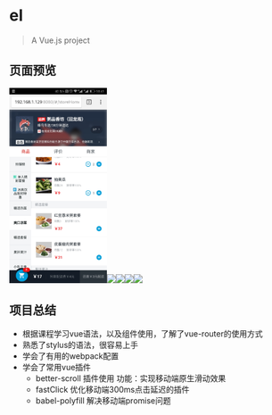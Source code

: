 # el

> A Vue.js project

## 页面预览

<img src="https://github.com/closeroop/el/blob/master/screenShoot/Screenshot_20181022-184152.jpg"  height=350 /><img src="https://gitee.com/closeroop/el/raw/master/screenShoot/Screenshot_20181022-184431.jpg"  height=350 /><img src="https://gitee.com/closeroop/el/raw/master/screenShoot/Screenshot_20181022-184248.jpg"  height=350 /><img src="https://gitee.com/closeroop/el/raw/master/screenShoot/Screenshot_20181022-184242.jpg"  height=350 /><img src="https://gitee.com/closeroop/el/raw/master/screenShoot/Screenshot_20181022-184330.jpg"  height=350 />

## 项目总结
  * 根据课程学习vue语法，以及组件使用，了解了vue-router的使用方式
  * 熟悉了stylus的语法，很容易上手
  * 学会了有用的webpack配置
  * 学会了常用vue插件
    - better-scroll 插件使用 功能：实现移动端原生滑动效果
    - fastClick 优化移动端300ms点击延迟的插件
    - babel-polyfill  解决移动端promise问题
